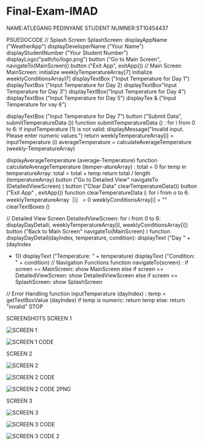 # Final-Exam-IMAD

NAME:ATLEGANG PEDINYANE
STUDENT NUMNER:ST10454437

PSUEDOCODE
// Splash Screen
SplashScreen:
displayAppName ("WeatherApp") displayDeveloperName ("Your
Name")
displayStudentNumber ("Your
Student Number")
displayLogo("path/to/logo.png")
button ("Go to Main Screen",
navigateTo(MainScreen))
button ("Exit App", exitApp())
// Main Screen
MainScreen:
initialize weeklyTemperatureArray[7]
initialize weeklyConditionsArrayl7]
displayTextBox ("Input
Temperature for Day 1")
displayTextBox ("Input
Temperature for Day 2)
displayTextBox"Input
Temperature for Day 3")
displayTextBox("Input
Temperature for Day 4")
displayTextBox ("Input
Temperature for Day 5")
displayTex & ("Input
Temperature for vay 6")

displayTextBox ("Input
Temperature for Day 7")
button ("Submit Data", submitTemperatureData ())
function
submitTemperatureData () :
for i from 0 to 6:
if inputTemperature (1)
is not valid:
displayMessage("Invalid input.
Please enter numeric values.")
return
weeklyTemperatureArray[i] =
inputTemperature (i)
averageTemperature =
calculateAverageTemperature (weekly-TemperatureArray)

displayAverageTemperature (average-Temperature)
function
calculateAverageTemperature (temper-atureArray) :
total = 0
for temp in
temperatureArray:
total = total + temp
return total /
length (temperatureArray)
button ("Go to Detailed View" navigateTo (DetailedViewScreen) )
button ("Clear Data"
clearTemperatureData())
button ("Exit App"
, exitApp())
function clearTemperatureData (:
for i from o to 6:
weeklyTemperatureArray［i］ = 0
weeklyConditionsArray[i] = ""
clearTextBoxes ()

// Detailed View Screen
DetailedViewScreen:
for i from 0 to 6:
displayDayDetaili,
weeklyTemperatureArray[il,
weeklyConditionsArray[i])
button ("Back to Main Screen"
navigateTo(MainScreen) )
function displayDayDetail(dayIndex, temperature, condition):
displayText ("Day " + (dayIndex
+ 1))
displayText ("Temperature: " + temperature)
displayText ("Condition: " + condition)
// Navigation Functions
function navigateTo(screen) :
if screen == MainScreen:
show MainScreen
else if screen ==
DetailedViewScreen:
show DetailedViewScreen
else if screen == SplashScreen:
show SplashScreen

// Error Handling
function
inputTemperature (dayIndex) :
temp =
getTextBoxValue (dayIndex)
if temp is numeric:
return temp else:
return "invalid"
STOP

SCREENSHOTS
SCREEN 1

![SCREEN 1](https://github.com/Atlii-Angiie/Final-Exam-IMAD/assets/162302010/b617daf9-93ea-4e4c-8aeb-5ea85789941a)

![SCREEN 1 CODE](https://github.com/Atlii-Angiie/Final-Exam-IMAD/assets/162302010/f86e5d00-3c65-42e9-bbb7-6d2449a4bc72)

SCREEN 2

![SCREEN 2](https://github.com/Atlii-Angiie/Final-Exam-IMAD/assets/162302010/28872953-5e9f-416d-b84d-2ba92cd105a9)

![SCREEN 2 CODE](https://github.com/Atlii-Angiie/Final-Exam-IMAD/assets/162302010/5b541d61-bfcb-45f7-b0f7-7028de5aaeaf)

![SCREEN 2 CODE 2PNG](https://github.com/Atlii-Angiie/Final-Exam-IMAD/assets/162302010/9e2830b4-411e-4d5e-9830-954d59fc7ba6)

SCREEN 3

![SCREEN 3](https://github.com/Atlii-Angiie/Final-Exam-IMAD/assets/162302010/0420c02e-b081-452d-9796-d2fb5bd88c74)

![SCREEN 3 CODE](https://github.com/Atlii-Angiie/Final-Exam-IMAD/assets/162302010/28b68d64-c517-4e04-a4b8-04b921244fc8)

![SCREEN 3 CODE 2 ](https://github.com/Atlii-Angiie/Final-Exam-IMAD/assets/162302010/be35eb56-b31d-48c4-ae1b-007bce78e5f4)











